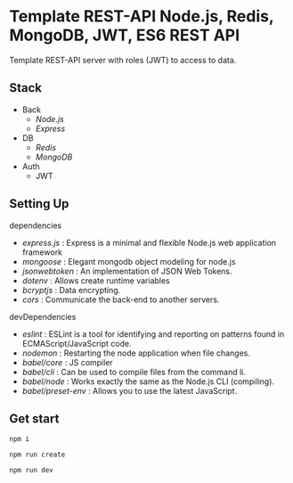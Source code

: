 # Template REST-API Node.js, Redis, MongoDB, JWT, ES6 REST API

Template REST-API server with roles (JWT) to access to data.

## Stack

- Back
  - _Node.js_
  - _Express_
- DB
  - _Redis_
  - _MongoDB_
- Auth
  - JWT

## Setting Up

dependencies

- _express.js_ : Express is a minimal and flexible Node.js web application framework 
- _mongoose_ : Elegant mongodb object modeling for node.js
- _jsonwebtoken_ : An implementation of JSON Web Tokens.
- _dotenv_ : Allows create runtime variables
- _bcryptjs_ : Data encrypting.
- _cors_ : Communicate the back-end to another servers.

devDependencies

- _eslint_ : ESLint is a tool for identifying and reporting on patterns found in ECMAScript/JavaScript code.
- _nodemon_ : Restarting the node application when file changes.
- _babel/core_ : JS compiler
- _babel/cli_ : Can be used to compile files from the command li.
- _babel/node_ : Works exactly the same as the Node.js CLI (compiling).
- _babel/preset-env_ : Allows you to use the latest JavaScript.


## Get start

```
npm i

npm run create  

npm run dev
```